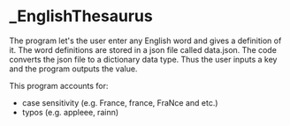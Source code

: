 # _EnglishThesaurus

The program let's the user enter any English word and gives a definition of it. 
The word definitions are stored in a json file called data.json. The code converts the json file to a dictionary data type. Thus the user 
inputs a key and the program outputs the value.

This program accounts for:
- case sensitivity (e.g. France, france, FraNce and etc.)
- typos (e.g. appleee, rainn)
